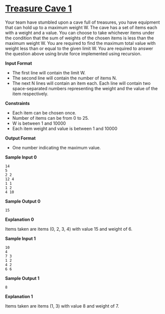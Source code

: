 # [Treasure Cave 1](https://www.hackerrank.com/contests/cmpn302-fall2021-hw1/challenges/treasure-cave-1)

Your team have stumbled upon a cave full of treasures, 
you have equipment that can hold up to a maximum weight W. 
The cave has a set of items each with a weight and a value. 
You can choose to take whichever items under the condition 
that the sum of weights of the chosen items is less than the maximum weight W. 
You are required to find the maximum total value with weight less than or equal to 
the given limit W. You are required to answer the question above using brute force 
implemented using recursion.

**Input Format**

- The first line will contain the limit W.
- The second line will contain the number of items N.  
- The next N lines will contain an item each. 
  Each line will contain two space-separated numbers 
  representing the weight and the value of the item respectively.

**Constraints**

- Each item can be chosen once.
- Number of items can be from 0 to 25.
- W is between 1 and 10000 
- Each item weight and value is between 1 and 10000

**Output Format**

- One number indicating the maximum value.

**Sample Input 0**
```
14
5
2 2
12 4
1 1
1 2
4 10
```

**Sample Output 0**

```
15
```

**Explanation 0**

Items taken are items (0, 2, 3, 4) with value 15 and weight of 6.

**Sample Input 1**
```
10
4
7 3
1 2
4 2
6 6
```

**Sample Output 1**

```
8
```

**Explanation 1**

Items taken are items (1, 3) with value 8 and weight of 7.